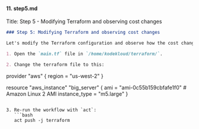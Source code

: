
#### 11. **step5.md**
Title: Step 5 - Modifying Terraform and observing cost changes

```markdown
### Step 5: Modifying Terraform and observing cost changes

Let's modify the Terraform configuration and observe how the cost changes:

1. Open the `main.tf` file in `/home/kodekloud/terraform/`.

2. Change the terraform file to this:

```
provider "aws" {
  region = "us-west-2"
}

resource "aws_instance" "big_server" {
  ami           = "ami-0c55b159cbfafe1f0" # Amazon Linux 2 AMI
  instance_type = "m5.large"
}
```

3. Re-run the workflow with `act`:
   ```bash
   act push -j terraform
